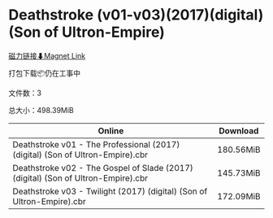 # Deathstroke (v01-v03)(2017)(digital)(Son of Ultron-Empire)

[磁力链接⬇Magnet Link](magnet:?xt=urn:btih:bd66f352d84b422885643f9657bce631685fe963&dn=Deathstroke%20%28v01-v03%29%282017%29%28digital%29%28Son%20of%20Ultron-Empire%29)

打包下载📦仍在工事中

文件数：3

总大小：498.39MiB

Online | Download
--- | ---
Deathstroke v01 - The Professional (2017) (digital) (Son of Ultron-Empire).cbr | 180.56MiB
Deathstroke v02 - The Gospel of Slade (2017) (digital) (Son of Ultron-Empire).cbr | 145.73MiB
Deathstroke v03 - Twilight (2017) (digital) (Son of Ultron-Empire).cbr | 172.09MiB